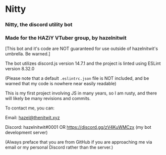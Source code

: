 # Nitty
### Nitty, the discord utility bot
### Made for the HAZiY VTuber group, by hazelnitwit

[This bot and it's code are NOT guaranteed for use outside of hazelnitwit's umbrella. Be warned.]

The bot utilizes discord.js version 14.7.1 and the project is linted using ESLint version 8.32.0 

(Please note that a default `.eslintrc.json` file is NOT included, and be warned that my code is nowhere near easily readable)

This is my first project involving JS in many years, so I am rusty, and there will likely be many revisions and commits.

To contact me, you can:

Email: hazel@thenitwit.xyz

Discord: hazelnitwit#0001 OR https://discord.gg/zV4KuWMCzx (my bot development server)

(Always preface that you are from GitHub if you are approaching me via email or my personal Discord rather than the server.)
